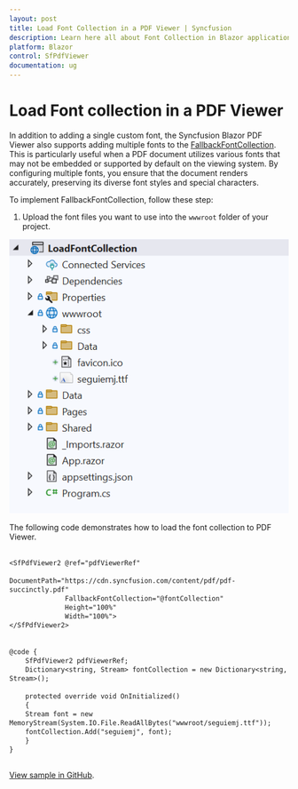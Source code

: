 ```yaml
---
layout: post
title: Load Font Collection in a PDF Viewer | Syncfusion
description: Learn here all about Font Collection in Blazor application in Syncfusion Blazor SfPdfViewer component and more.
platform: Blazor
control: SfPdfViewer
documentation: ug
---
```


# Load Font collection in a PDF Viewer

In addition to adding a single custom font, the Syncfusion Blazor PDF Viewer also supports adding multiple fonts to the [FallbackFontCollection](https://help.syncfusion.com/cr/blazor/Syncfusion.Blazor.SfPdfViewer.PdfViewerBase.html#Syncfusion_Blazor_SfPdfViewer_PdfViewerBase_FallbackFontCollection). This is particularly useful when a PDF document utilizes various fonts that may not be embedded or supported by default on the viewing system. By configuring multiple fonts, you ensure that the document renders accurately, preserving its diverse font styles and special characters.

To implement FallbackFontCollection, follow these step: 

1. Upload the font files you want to use into the `wwwroot` folder of your project.

![Font Collection in Blazor PDFViewer](../../pdfviewer/images/load-font-collection.png)

The following code demonstrates how to load the font collection to PDF Viewer.

```cshtml

<SfPdfViewer2 @ref="pdfViewerRef" 
              DocumentPath="https://cdn.syncfusion.com/content/pdf/pdf-succinctly.pdf"
              FallbackFontCollection="@fontCollection"
              Height="100%"
              Width="100%">
</SfPdfViewer2>
 

@code {
    SfPdfViewer2 pdfViewerRef;
    Dictionary<string, Stream> fontCollection = new Dictionary<string, Stream>();
    
    protected override void OnInitialized()
    {
    Stream font = new MemoryStream(System.IO.File.ReadAllBytes("wwwroot/seguiemj.ttf"));
    fontCollection.Add("seguiemj", font);
    }
}
    
```
[View sample in GitHub](https://github.com/SyncfusionExamples/blazor-pdf-viewer-examples/tree/master/Load%20and%20Save/Load%20font%20collection%20in%20PDF%20document).
